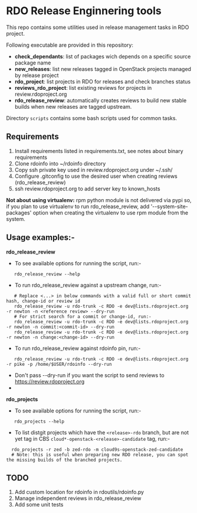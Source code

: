 # RDO Release Enginnering tools

This repo contains some utilities used in release management tasks in RDO project.

Following executable are provided in this repository:

- **check_dependants**: list of packages wich depends on a specific source package name
- **new_releases**: list new releases tagged in OpenStack projects managed by release project
- **rdo_project**: list projects in RDO for releases and check branches status
- **reviews_rdo_project**: list existing reviews for projects in review.rdoproject.org
- **rdo_release_review**: automatically creates reviews to build new stable builds when
new releases are tagged upstream.

Directory `scripts` contains some bash scripts used for common tasks.

## Requirements

1. Install requirements listed in requirements.txt, see notes about binary requirements
2. Clone rdoinfo into ~/rdoinfo directory
3. Copy ssh private key used in review.rdoproject.org under ~/.ssh/
4. Configure .gitconfig to use the desired user when creating reviews (rdo_release_review)
5. ssh review.rdoproject.org to add server key to known_hosts

**Not about using virtualenv:** rpm python module is not delivered via pypi so, if you plan
to use virtualenv to run rdo_release_review, add '--system-site-packages' option when creating
the virtualenv to use rpm module from the system.

## Usage examples:-

**rdo_release_review**
-  To see available options for running the script, run:-
```
   rdo_release_review --help
```

-  To run rdo_release_review against a upstream change, run:-
```
   # Replace <...> in below commands with a valid full or short commit hash, change-id or review id
   rdo_release_review -u rdo-trunk -c RDO -e dev@lists.rdoproject.org -r newton -n <reference review> --dry-run
   # For strict search for a commit or change-id, run:-
   rdo_release_review -u rdo-trunk -c RDO -e dev@lists.rdoproject.org -r newton -n commit:<commit-id> --dry-run
   rdo_release_review -u rdo-trunk -c RDO -e dev@lists.rdoproject.org -r newton -n change:<change-id> --dry-run
```

-  To run rdo_release_review against rdoinfo pin, run:-
```
   rdo_release_review -u rdo-trunk -c RDO -e dev@lists.rdoproject.org -r pike -p /home/$USER/rdoinfo --dry-run
```

-  Don't pass --dry-run if you want the script to send reviews to https://review.rdoproject.org
-
**rdo_projects**
-  To see available options for running the script, run:-
```
   rdo_projects --help
```

- To list distgit projects which have the `<release>-rdo` branch, but are not yet tag in CBS `cloud*-openstack-<release>-candidate` tag, run:-
```
  rdo_projects -r zed -b zed-rdo -m cloud9s-openstack-zed-candidate
  # Note: this is useful when preparing new RDO release, you can spot the missing builds of the branched projects.
```


## TODO

1. Add custom location for rdoinfo in rdoutils/rdoinfo.py
2. Manage independent reviews in rdo_release_review
3. Add some unit tests

